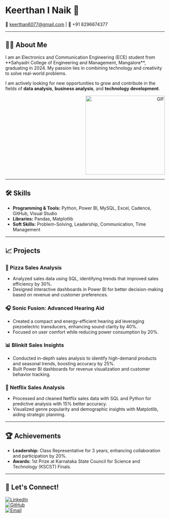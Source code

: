 # Keerthan I Naik 🌟  
📧 keerthan6077@gmail.com | 📱 +91 8296674377  

---

## 👨‍💻 About Me  

<div align="left">
  I am an Electronics and Communication Engineering (ECE) student from **Sahyadri College of Engineering and Management, Mangalore**, graduating in 2024.  
  My passion lies in combining technology and creativity to solve real-world problems.  

  I am actively looking for new opportunities to grow and contribute in the fields of **data analysis**, **business analysis**, and **technology development**.
</div>

<div align="right">
  <img src="https://media2.giphy.com/media/v1.Y2lkPTc5MGI3NjExcnZxenJ5cjdxdHQxazFnNmFndWs1cGJybWlydGJ2NHR2cG9pcjAwNyZlcD12MV9pbnRlcm5hbF9naWZfYnlfaWQmY3Q9Zw/3oKIPEqDGUULpEU0aQ/giphy.webp" alt="GIF" width="250" />
</div>

---

## 🛠️ Skills  
- **Programming & Tools:** Python, Power BI, MySQL, Excel, Cadence, GitHub, Visual Studio  
- **Libraries:** Pandas, Matplotlib  
- **Soft Skills:** Problem-Solving, Leadership, Communication, Time Management  

---

## 📈 Projects  

### 🍕 Pizza Sales Analysis  
- Analyzed sales data using SQL, identifying trends that improved sales efficiency by 30%.  
- Designed interactive dashboards in Power BI for better decision-making based on revenue and customer preferences.  

### 🎧 Sonic Fusion: Advanced Hearing Aid  
- Created a compact and energy-efficient hearing aid leveraging piezoelectric transducers, enhancing sound clarity by 40%.  
- Focused on user comfort while reducing power consumption by 20%.  

### 📊 Blinkit Sales Insights  
- Conducted in-depth sales analysis to identify high-demand products and seasonal trends, boosting accuracy by 25%.  
- Built Power BI dashboards for revenue visualization and customer behavior tracking.  

### 🎥 Netflix Sales Analysis  
- Processed and cleaned Netflix sales data with SQL and Python for predictive analysis with 15% better accuracy.  
- Visualized genre popularity and demographic insights with Matplotlib, aiding strategic planning.  

---

## 🏆 Achievements  
- **Leadership:** Class Representative for 3 years, enhancing collaboration and participation by 20%.  
- **Awards:** 1st Prize at Karnataka State Council for Science and Technology (KSCST) Finals.  

---

## 📌 Let's Connect!  
[![LinkedIn](https://img.shields.io/badge/LinkedIn-0077B5?style=for-the-badge&logo=linkedin&logoColor=white)](https://linkedin.com/in/keerthan-i-naik-391052207)  
[![GitHub](https://img.shields.io/badge/GitHub-333?style=for-the-badge&logo=github&logoColor=white)](https://github.com/keerthan382)  
[![Email](https://img.shields.io/badge/Email-D14836?style=for-the-badge&logo=gmail&logoColor=white)](mailto:keerthan6077@gmail.com)  
